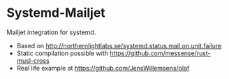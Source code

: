 # Systemd-Mailjet

Mailjet integration for systemd.

- Based on http://northernlightlabs.se/systemd.status.mail.on.unit.failure
- Static compilation possible with https://github.com/messense/rust-musl-cross
- Real life example at https://github.com/JensWillemsens/olaf
